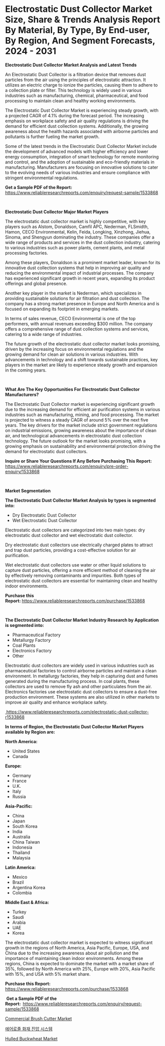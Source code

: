 <p><h1>Electrostatic Dust Collector Market Size, Share & Trends Analysis Report By Material, By Type, By End-user, By Region, And Segment Forecasts, 2024 - 2031</h1></p><p><strong>Electrostatic Dust Collector Market Analysis and Latest Trends</strong></p>
<p><p>An Electrostatic Dust Collector is a filtration device that removes dust particles from the air using the principles of electrostatic attraction. It utilizes an electric charge to ionize the particles, causing them to adhere to a collection plate or filter. This technology is widely used in various industries such as manufacturing, chemical, pharmaceutical, and food processing to maintain clean and healthy working environments.</p><p>The Electrostatic Dust Collector Market is experiencing steady growth, with a projected CAGR of 4.1% during the forecast period. The increasing emphasis on workplace safety and air quality regulations is driving the demand for efficient dust collection systems. Additionally, the growing awareness about the health hazards associated with airborne particles and pollutants is further fueling the market growth.</p><p>Some of the latest trends in the Electrostatic Dust Collector Market include the development of advanced models with higher efficiency and lower energy consumption, integration of smart technology for remote monitoring and control, and the adoption of sustainable and eco-friendly materials in manufacturing. Manufacturers are focusing on innovative solutions to cater to the evolving needs of various industries and ensure compliance with stringent environmental regulations.</p></p>
<p><strong>Get a Sample PDF of the Report:&nbsp;</strong> <a href="https://www.reliableresearchreports.com/enquiry/request-sample/1533868">https://www.reliableresearchreports.com/enquiry/request-sample/1533868</a></p>
<p>&nbsp;</p>
<p><strong>Electrostatic Dust Collector Major Market Players</strong></p>
<p><p>The electrostatic dust collector market is highly competitive, with key players such as Alstom, Donaldson, Camfil APC, Nederman, FLSmidth, Hamon, CECO Environmental, Kelin, Feida, Longking, Xinzhong, Jiehua, Sinoma, and Shengyun dominating the industry. These companies offer a wide range of products and services in the dust collection industry, catering to various industries such as power plants, cement plants, and metal processing factories.</p><p>Among these players, Donaldson is a prominent market leader, known for its innovative dust collection systems that help in improving air quality and reducing the environmental impact of industrial processes. The company has experienced significant growth in recent years, expanding its product offerings and global presence.</p><p>Another key player in the market is Nederman, which specializes in providing sustainable solutions for air filtration and dust collection. The company has a strong market presence in Europe and North America and is focused on expanding its footprint in emerging markets.</p><p>In terms of sales revenue, CECO Environmental is one of the top performers, with annual revenues exceeding $300 million. The company offers a comprehensive range of dust collection systems and services, catering to a wide range of industries.</p><p>The future growth of the electrostatic dust collector market looks promising, driven by the increasing focus on environmental regulations and the growing demand for clean air solutions in various industries. With advancements in technology and a shift towards sustainable practices, key players in the market are likely to experience steady growth and expansion in the coming years.</p></p>
<p>&nbsp;</p>
<p><strong>What Are The Key Opportunities For Electrostatic Dust Collector Manufacturers?</strong></p>
<p><p>The Electrostatic Dust Collector market is experiencing significant growth due to the increasing demand for efficient air purification systems in various industries such as manufacturing, mining, and food processing. The market is projected to witness a steady CAGR of around 5% over the next five years. The key drivers for the market include strict government regulations on industrial emissions, growing awareness about the importance of clean air, and technological advancements in electrostatic dust collection technology. The future outlook for the market looks promising, with a growing emphasis on sustainability and environmental protection driving the demand for electrostatic dust collectors.</p></p>
<p><strong>Inquire or Share Your Questions If Any Before Purchasing This Report:</strong> <a href="https://www.reliableresearchreports.com/enquiry/pre-order-enquiry/1533868">https://www.reliableresearchreports.com/enquiry/pre-order-enquiry/1533868</a></p>
<p>&nbsp;</p>
<p><strong>Market Segmentation</strong></p>
<p><strong>The Electrostatic Dust Collector Market Analysis by types is segmented into:</strong></p>
<p><ul><li>Dry Electrostatic Dust Collector</li><li>Wet Electrostatic Dust Collector</li></ul></p>
<p><p>Electrostatic dust collectors are categorized into two main types: dry electrostatic dust collector and wet electrostatic dust collector. </p><p>Dry electrostatic dust collectors use electrically charged plates to attract and trap dust particles, providing a cost-effective solution for air purification. </p><p>Wet electrostatic dust collectors use water or other liquid solutions to capture dust particles, offering a more efficient method of cleaning the air by effectively removing contaminants and impurities. Both types of electrostatic dust collectors are essential for maintaining clean and healthy indoor environments.</p></p>
<p><strong>Purchase this Report:&nbsp;</strong><a href="https://www.reliableresearchreports.com/purchase/1533868">https://www.reliableresearchreports.com/purchase/1533868</a></p>
<p>&nbsp;</p>
<p><strong>The Electrostatic Dust Collector Market Industry Research by Application is segmented into:</strong></p>
<p><ul><li>Pharmaceutical Factory</li><li>Metallurgy Factory</li><li>Coal Plants</li><li>Electronics Factory</li><li>Other</li></ul></p>
<p><p>Electrostatic dust collectors are widely used in various industries such as pharmaceutical factories to control airborne particles and maintain a clean environment. In metallurgy factories, they help in capturing dust and fumes generated during the manufacturing process. In coal plants, these collectors are used to remove fly ash and other particulates from the air. Electronics factories use electrostatic dust collectors to ensure a dust-free production environment. These systems are also utilized in other markets to improve air quality and enhance workplace safety.</p></p>
<p><a href="https://www.reliableresearchreports.com/electrostatic-dust-collector-r1533868">&nbsp;https://www.reliableresearchreports.com/electrostatic-dust-collector-r1533868</a></p>
<p><strong>In terms of Region, the Electrostatic Dust Collector Market Players available by Region are:</strong></p>
<p>
    <p> <strong> North America: </strong>
        <ul>
            <li>United States</li>
            <li>Canada</li>
        </ul>
        </p> 
    <p> <strong> Europe: </strong>
        <ul>
            <li>Germany</li>
            <li>France</li>
            <li>U.K.</li>
            <li>Italy</li>
            <li>Russia</li>
        </ul>
        </p> 
    <p> <strong> Asia-Pacific: </strong>
        <ul>
            <li>China</li>
            <li>Japan</li>
            <li>South Korea</li>
            <li>India</li>
            <li>Australia</li>
            <li>China Taiwan</li>
            <li>Indonesia</li>
            <li>Thailand</li>
            <li>Malaysia</li>
        </ul>
        </p> 
    <p> <strong> Latin America: </strong>
        <ul>
            <li>Mexico</li>
            <li>Brazil</li>
            <li>Argentina Korea</li>
            <li>Colombia</li>
        </ul>
        </p> 
    <p> <strong> Middle East & Africa: </strong>
        <ul>
            <li>Turkey</li>
            <li>Saudi</li>
            <li>Arabia</li>
            <li>UAE</li>
            <li>Korea</li>
        </ul>
    </p>
    </p>
<p><p>The electrostatic dust collector market is expected to witness significant growth in the regions of North America, Asia Pacific, Europe, USA, and China due to the increasing awareness about air pollution and the importance of maintaining clean indoor environments. Among these regions, China is expected to dominate the market with a market share of 35%, followed by North America with 25%, Europe with 20%, Asia Pacific with 15%, and USA with 5% market share.</p></p>
<p><strong>Purchase this Report: </strong><a href="https://www.reliableresearchreports.com/purchase/1533868">https://www.reliableresearchreports.com/purchase/1533868</a></p>
<p>&nbsp;<strong>Get a Sample PDF of the Report:&nbsp;&nbsp;</strong><a href="https://www.reliableresearchreports.com/enquiry/request-sample/1533868">https://www.reliableresearchreports.com/enquiry/request-sample/1533868</a></p>
<p><strong></strong></p>
<p><p><a href="https://github.com/CliffMedina6/Market-Research-Report-List-4/blob/main/commercial-brush-cutter-market.md">Commercial Brush Cutter Market</a></p><p><a href="https://github.com/oajzkywllm460/Market-Research-Report-List-1/blob/main/260611826229.md">에어로졸 화재 진압 시스템</a></p><p><a href="https://skillful-vermicelli-b89.notion.site/Hulled-Buckwheat-Market-Comprehensive-Assessment-by-Type-Application-and-Geography-cabc04f8928b45b8baed82571fab1789">Hulled Buckwheat Market</a></p></p>